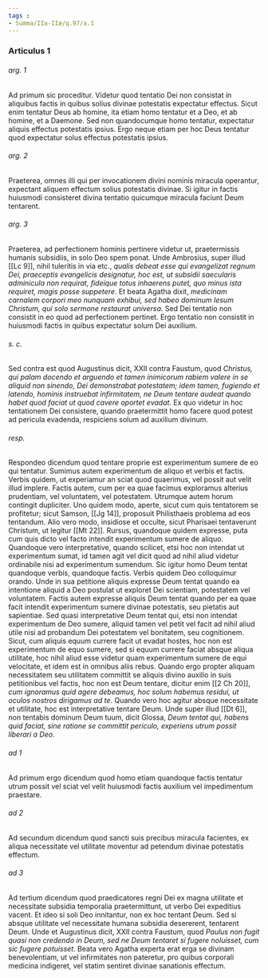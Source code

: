 ```yaml
---
tags : 
- Summa/IIa-IIæ/q.97/a.1
---
```


### Articulus 1

###### arg. 1
Ad primum sic proceditur. Videtur quod tentatio Dei non consistat in aliquibus factis in quibus solius divinae potestatis expectatur effectus. Sicut enim tentatur Deus ab homine, ita etiam homo tentatur et a Deo, et ab homine, et a Daemone. Sed non quandocumque homo tentatur, expectatur aliquis effectus potestatis ipsius. Ergo neque etiam per hoc Deus tentatur quod expectatur solus effectus potestatis ipsius.

###### arg. 2
Praeterea, omnes illi qui per invocationem divini nominis miracula operantur, expectant aliquem effectum solius potestatis divinae. Si igitur in factis huiusmodi consisteret divina tentatio quicumque miracula faciunt Deum tentarent.

###### arg. 3
Praeterea, ad perfectionem hominis pertinere videtur ut, praetermissis humanis subsidiis, in solo Deo spem ponat. Unde Ambrosius, super illud [[Lc 9]], nihil tuleritis in via etc., *qualis debeat esse qui evangelizat regnum Dei, praeceptis evangelicis designatur, hoc est, ut subsidii saecularis adminicula non requirat, fideique totus inhaerens putet, quo minus ista requiret, magis posse suppetere*. Et beata Agatha dixit, *medicinam carnalem corpori meo nunquam exhibui, sed habeo dominum Iesum Christum, qui solo sermone restaurat universa*. Sed Dei tentatio non consistit in eo quod ad perfectionem pertinet. Ergo tentatio non consistit in huiusmodi factis in quibus expectatur solum Dei auxilium.

###### s. c.
Sed contra est quod Augustinus dicit, XXII contra Faustum, quod *Christus, qui palam docendo et arguendo et tamen inimicorum rabiem valere in se aliquid non sinendo, Dei demonstrabat potestatem; idem tamen, fugiendo et latendo, hominis instruebat infirmitatem, ne Deum tentare audeat quando habet quod faciat ut quod cavere oportet evadat*. Ex quo videtur in hoc tentationem Dei consistere, quando praetermittit homo facere quod potest ad pericula evadenda, respiciens solum ad auxilium divinum.

###### resp.
Respondeo dicendum quod tentare proprie est experimentum sumere de eo qui tentatur. Sumimus autem experimentum de aliquo et verbis et factis. Verbis quidem, ut experiamur an sciat quod quaerimus, vel possit aut velit illud implere. Factis autem, cum per ea quae facimus exploramus alterius prudentiam, vel voluntatem, vel potestatem. Utrumque autem horum contingit dupliciter. Uno quidem modo, aperte, sicut cum quis tentatorem se profitetur; sicut Samson, [[Jg 14]], proposuit Philisthaeis problema ad eos tentandum. Alio vero modo, insidiose et occulte, sicut Pharisaei tentaverunt Christum, ut legitur [[Mt 22]]. Rursus, quandoque quidem expresse, puta cum quis dicto vel facto intendit experimentum sumere de aliquo. Quandoque vero interpretative, quando scilicet, etsi hoc non intendat ut experimentum sumat, id tamen agit vel dicit quod ad nihil aliud videtur ordinabile nisi ad experimentum sumendum. Sic igitur homo Deum tentat quandoque verbis, quandoque factis. Verbis quidem Deo colloquimur orando. Unde in sua petitione aliquis expresse Deum tentat quando ea intentione aliquid a Deo postulat ut exploret Dei scientiam, potestatem vel voluntatem. Factis autem expresse aliquis Deum tentat quando per ea quae facit intendit experimentum sumere divinae potestatis, seu pietatis aut sapientiae. Sed quasi interpretative Deum tentat qui, etsi non intendat experimentum de Deo sumere, aliquid tamen vel petit vel facit ad nihil aliud utile nisi ad probandum Dei potestatem vel bonitatem, seu cognitionem. Sicut, cum aliquis equum currere facit ut evadat hostes, hoc non est experimentum de equo sumere, sed si equum currere faciat absque aliqua utilitate, hoc nihil aliud esse videtur quam experimentum sumere de equi velocitate, et idem est in omnibus aliis rebus. Quando ergo propter aliquam necessitatem seu utilitatem committit se aliquis divino auxilio in suis petitionibus vel factis, hoc non est Deum tentare, dicitur enim [[2 Ch 20]], *cum ignoramus quid agere debeamus, hoc solum habemus residui, ut oculos nostros dirigamus ad te*. Quando vero hoc agitur absque necessitate et utilitate, hoc est interpretative tentare Deum. Unde super illud [[Dt 6]], non tentabis dominum Deum tuum, dicit Glossa, *Deum tentat qui, habens quid faciat, sine ratione se committit periculo, experiens utrum possit liberari a Deo*.

###### ad 1
Ad primum ergo dicendum quod homo etiam quandoque factis tentatur utrum possit vel sciat vel velit huiusmodi factis auxilium vel impedimentum praestare.

###### ad 2
Ad secundum dicendum quod sancti suis precibus miracula facientes, ex aliqua necessitate vel utilitate moventur ad petendum divinae potestatis effectum.

###### ad 3
Ad tertium dicendum quod praedicatores regni Dei ex magna utilitate et necessitate subsidia temporalia praetermittunt, ut verbo Dei expeditius vacent. Et ideo si soli Deo innitantur, non ex hoc tentant Deum. Sed si absque utilitate vel necessitate humana subsidia desererent, tentarent Deum. Unde et Augustinus dicit, XXII contra Faustum, quod *Paulus non fugit quasi non credendo in Deum, sed ne Deum tentaret si fugere noluisset, cum sic fugere potuisset*. Beata vero Agatha experta erat erga se divinam benevolentiam, ut vel infirmitates non pateretur, pro quibus corporali medicina indigeret, vel statim sentiret divinae sanationis effectum.

